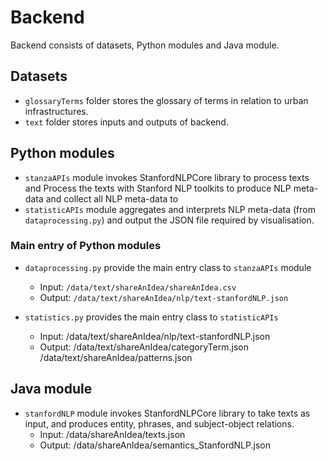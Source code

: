 # Backend
Backend consists of datasets, Python modules and Java module. 

## Datasets
- `glossaryTerms` folder stores the glossary of terms in relation to urban infrastructures.
- `text` folder stores inputs and outputs of backend.


## Python modules

- `stanzaAPIs` module invokes StanfordNLPCore library to process texts and Process the texts with Stanford NLP toolkits to produce NLP meta-data and collect all NLP meta-data to 
- `statisticAPIs` module aggregates and interprets NLP meta-data (from `dataprocessing.py`) and output the JSON file required by visualisation.

### Main entry of Python modules

* `dataprocessing.py` provide the main entry class to `stanzaAPIs` module
    - Input: `/data/text/shareAnIdea/shareAnIdea.csv`
    - Output: `/data/text/shareAnIdea/nlp/text-stanfordNLP.json`

* `statistics.py` provides the main entry class to `statisticAPIs`
    - Input: /data/text/shareAnIdea/nlp/text-stanfordNLP.json
    - Output: /data/text/shareAnIdea/categoryTerm.json
              /data/text/shareAnIdea/patterns.json
      
## Java module

* `stanfordNLP` module invokes StanfordNLPCore library to take texts as input, and produces entity, phrases, and subject-object relations.
    - Input: /data/shareAnIdea/texts.json
    - Output: /data/shareAnIdea/semantics_StanfordNLP.json
  

